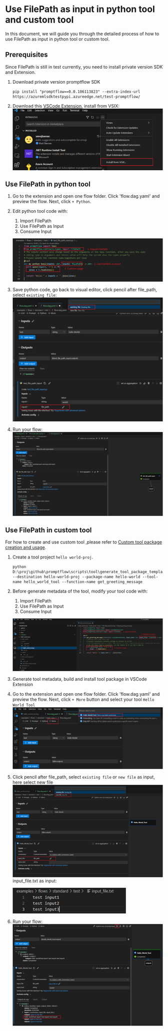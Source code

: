 # Use FilePath as input in python tool and custom tool

In this document, we will guide you through the detailed process of how to use FilePath as input in python tool or custom tool.

## Prerequisites

Since FilePath is still in test currently, you need to install private version SDK and Extension.

1. Download private version promptflow SDK
    ```
    pip install "promptflow==0.0.106113823" --extra-index-url https://azuremlsdktestpypi.azureedge.net/test-promptflow/
    ```

2. Download this [VSCode Extension](https://aka.ms/pfvsctest), install from VSIX: 
    ![install from vsix](../../media/how-to-guides/develop-a-tool/install_from_vsix.png)

## Use FilePath in python tool

1. Go to the extension and open one flow folder. Click 'flow.dag.yaml' and preview the flow. Next, click `+ Python`.
2. Edit python tool code with:
   1. Import FilePath
   2. Use FilePath as Input
   3. Consume Input

   ![update python tool](../../media/how-to-guides/develop-a-tool/update_python_tool_with_file_path.png)
3. Save python code, go back to visual editor, click pencil after file_path, select `existing file`: 
   ![python tool existing file](../../media/how-to-guides/develop-a-tool/python_tool_existing_file.png)
4. Run your flow: 
   ![python tool output](../../media/how-to-guides/develop-a-tool/python_tool_output.png)

## Use FilePath in custom tool

For how to create and use custom tool ,please refer to [Custom tool package creation and usage](../how-to-create-and-use-your-own-tool-package.md).

1. Create a tool project `hello world-proj`.
    ```
    python D:\proj\github\promptflow\scripts\tool\generate_tool_package_template.py --destination hello-world-proj --package-name hello-world --tool-name hello_world_tool --function-name get_greeting_message
    ```
2. Before generate metadata of the tool, modify your tool code with:
   1. Import FilePath
   2. Use FilePath as Input
   3. Consume Input

   ![update custom tool](../../media/how-to-guides/develop-a-tool/update_custom_tool_with_file_path.png)
3. Generate tool metadata, build and install tool package in VSCode Extension
4. Go to the extension and open one flow folder. Click 'flow.dag.yaml' and preview the flow. Next, click `+ More` button and select your tool `Hello World Tool` 
   ![use custom tool](../../media/how-to-guides/develop-a-tool/use_custom_tool.png)
5. Click pencil after file_path, select `existing file` or `new file` as input, here select new file 
   ![file path use new file](../../media/how-to-guides/develop-a-tool/file_path_new_file.png)
   input_file.txt as input:

   ![input file txt](../../media/how-to-guides/develop-a-tool/input_file.png)
6. Run your flow: 
   ![flow output](../../media/how-to-guides/develop-a-tool/custom_tool_output.png)
